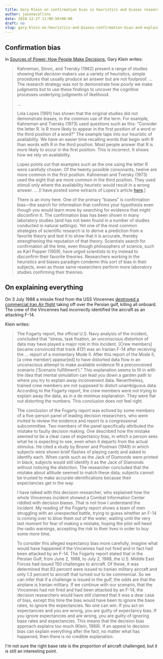 ```yaml
---
title: Gary Klein on confirmation bias in heuristics and biases research, and explaining everything
author: jasonacollins
date: 2018-12-27 11:00:58+00:00
draft: no
slug: gary-klein-on-heuristics-and-biases-confirmation-bias-and-explaining-everything
---
```


## Confirmation bias

In [Sources of Power: How People Make Decisions](https://www.jasoncollins.blog/gary-kleins-sources-of-power-how-people-make-decisions/), Gary Klein writes:

>Kahneman, Slovic, and Tversky (1982) present a range of studies showing that decision makers use a variety of heuristics, simple procedures that usually produce an answer but are not foolproof. ... The research strategy was not to demonstrate how poorly we make judgments but to use these findings to uncover the cognitive processes underlying judgments of likelihood.
>
>...
>
>Lola Lopes (1991) has shown that the original studies did not demonstrate biases, in the common use of the term. For example, Kahneman and Tversky (1973) used questions such as this: “Consider the letter R. Is R more likely to appear in the first position of a word or the third position of a word?” The example taps into our heuristic of availability. We have an easier time recalling words that begin with R than words with R in the third position. Most people answer that R is more likely to occur in the first position. This is incorrect. It shows how we rely on availability.
>
>Lopes points out that examples such as the one using the letter R were carefully chosen. Of the twenty possible consonants, twelve are more common in the first position. Kahneman and Tversky (1973) used the eight that are more common in the third position. They used stimuli only where the availability heuristic would result in a wrong answer. ... [I have posted some extracts of Lopes's article [here](https://www.jasoncollins.blog/the-rhetoric-of-irrationality/).]
>
>There is an irony here. One of the primary “biases” is confirmation bias—the search for information that confirms your hypothesis even though you would learn more by searching for evidence that might disconfirm it. The confirmation bias has been shown in many laboratory studies (and has not been found in a number of studies conducted in natural settings). Yet one of the most common strategies of scientific research is to derive a prediction from a favorite theory and test it to show that it is accurate, thereby strengthening the reputation of that theory. Scientists search for confirmation all the time, even though philosophers of science, such as Karl Popper (1959), have urged scientists to try instead to disconfirm their favorite theories. Researchers working in the heuristics and biases paradigm condemn this sort of bias in their subjects, even as those same researchers perform more laboratory studies confirming their theories.

## On explaining everything

On 3 July 1988 a missile fired from the USS Vincennes [destroyed a commercial Iran Air flight](https://en.wikipedia.org/wiki/Iran_Air_Flight_655) taking off over the Persian gulf, killing all onboard. The crew of the Vincennes had incorrectly identified the aircraft as an attacking F-14.

Klein writes:

>The Fogarty report, the official U.S. Navy analysis of the incident, concluded that “stress, task fixation, an unconscious distortion of data may have played a major role in this incident. [Crew members] became convinced that track 4131 was an Iranian F-14 after receiving the ... report of a momentary Mode II. After this report of the Mode II, [a crew member] appear[ed] to have distorted data flow in an unconscious attempt to make available evidence fit a preconceived scenario (‘Scenario fulfillment’).” This explanation seems to fit in with the idea that mental simulation can lead you down a garden path to where you try to explain away inconvenient data. Nevertheless, trained crew members are not supposed to distort unambiguous data. According to the Fogarty report, the crew members were not trying to explain away the data, as in a de minimus explanation. They were flat out distorting the numbers. This conclusion does not feel right.
>
>The conclusion of the Fogarty report was echoed by some members of a five-person panel of leading decision researchers, who were invited to review the evidence and report to a congressional subcommittee. Two members of the panel specifically attributed the mistake to faulty decision making. One described how the mistake seemed to be a clear case of expectancy bias, in which a person sees what he is expecting to see, even when it departs from the actual stimulus. He cited a study by Bruner and Postman (1949) in which subjects were shown brief flashes of playing cards and asked to identify each. When cards such as the Jack of Diamonds were printed in black, subjects would still identify it as the Jack of Diamonds without noticing the distortion. The researcher concluded that the mistake about altitude seemed to match these data; subjects cannot be trusted to make accurate identifications because their expectancies get in the way.
>
>I have talked with this decision researcher, who explained how the whole Vincennes incident showed a Combat Information Center riddled with decision biases. That is not how I understand the incident. My reading of the Fogarty report shows a team of men struggling with an unexpected battle, trying to guess whether an F-14 is coming over to blow them out of the water, waiting until the very last moment for fear of making a mistake, hoping the pilot will heed the radio warnings, accepting the risk to their lives in order to buy some more time.
>
>To consider this alleged expectancy bias more carefully, imagine what would have happened if the Vincennes had not fired and in fact had been attacked by an F-14. The Fogarty report stated that in the Persian Gulf, from June 2, 1988, to July 2, 1988, the U.S. Middle East Forces had issued 150 challenges to aircraft. Of these, it was determined that 83 percent were issued to Iranian military aircraft and only 1.3 percent to aircraft that turned out to be commercial. So we can infer that if a challenge is issued in the gulf, the odds are that the airplane is Iranian military. If we continue with our scenario, that the Vincennes had not fired and had been attacked by an F-14, the decision researchers would have still claimed that it was a dear case of bias, except this time the bias would have been to ignore the base rates, to ignore the expectancies. No one can win. If you act on expectancies and you are wrong, you are guilty of expectancy bias. If you ignore expectancies and are wrong, you are guilty of ignoring base rates and expectancies. This means that the decision bias approach explains too much (Klein, 1989). If an appeal to decision bias can explain everything after the fact, no matter what has happened, then there is no credible explanation.

I'm not sure the right base rate is the proportion of aircraft challenged, but it is still an interesting point.
